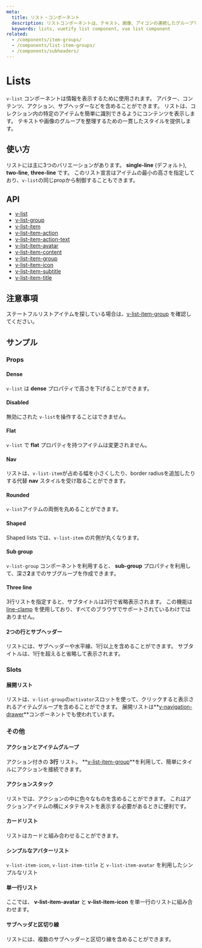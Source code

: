 ```yaml
---
meta:
  title: リスト・コンポーネント
  description: リストコンポーネントは、テキスト、画像、アイコンの連続したグループであり、主なアクションまたは補足的なアクションを含むことができます。
  keywords: lists, vuetify list component, vue list component
related:
  - /components/item-groups/
  - /components/list-item-groups/
  - /components/subheaders/
---
```


# Lists

`v-list` コンポーネントは情報を表示するために使用されます。 アバター、コンテンツ、アクション、サブヘッダーなどを含めることができます。 リストは、コレクション内の特定のアイテムを簡単に識別できるようにコンテンツを表示します。 テキストや画像のグループを整理するための一貫したスタイルを提供します。

<entry-ad />

## 使い方

リストには主に3つのバリエーションがあります。 **single-line** (デフォルト), **two-line**, **three-line** です。 このリスト宣言はアイテムの最小の高さを指定しており、`v-list`の同じpropから制御することもできます。

<example file="v-list/usage" />

## API

- [v-list](/api/v-list)
- [v-list-group](/api/v-list-group)
- [v-list-item](/api/v-list-item)
- [v-list-item-action](/api/v-list-item-action)
- [v-list-item-action-text](/api/v-list-item-action-text)
- [v-list-item-avatar](/api/v-list-item-avatar)
- [v-list-item-content](/api/v-list-item-content)
- [v-list-item-group](/api/v-list-item-group)
- [v-list-item-icon](/api/v-list-item-icon)
- [v-list-item-subtitle](/api/v-list-item-subtitle)
- [v-list-item-title](/api/v-list-item-title)

<inline-api page="components/lists" />


<!-- ## Sub-components

### v-list-item

v-list-item description

### v-list-item-action

v-list-item-action description

### v-list-item-action-text

v-list-item-action-text description

### v-list-item-avatar

v-list-item-avatar description

### v-list-item-content

v-list-item-content description

### v-list-item-subtitle

v-list-item-subtitle description

### v-list-item-title

v-list-item-title description -->

## 注意事項

<alert type="info">

  ステートフルリストアイテムを探している場合は、[v-list-item-group](/components/list-item-groups) を確認してください。

</alert>

## サンプル

### Props

#### Dense

`v-list` は **dense** プロパティで高さを下げることができます。

<example file="v-list/prop-dense" />

#### Disabled

無効にされた `v-list`を操作することはできません。

<promoted-ad slug="vuetify-lux-admin-pro" />

<example file="v-list/prop-disabled" />

#### Flat

`v-list` で **flat** プロパティを持つアイテムは変更されません。

<example file="v-list/prop-flat" />

#### Nav

リストは、`v-list-item`が占める幅を小さくしたり、border radiusを追加したりする代替 **nav** スタイルを受け取ることができます。

<example file="v-list/prop-nav" />

#### Rounded

`v-list`アイテムの両側を丸めることができます。

<example file="v-list/prop-rounded" />

#### Shaped

Shaped lists では、`v-list-item` の片側が丸くなります。

<example file="v-list/prop-shaped" />

#### Sub group

`v-list-group` コンポーネントを利用すると、 **sub-group** プロパティを利用して、深さ**2**までのサブグループを作成できます。

<example file="v-list/prop-sub-group" />

#### Three line

3行リストを指定すると、サブタイトルは2行で省略表示されます。 この機能は [line-clamp](https://developer.mozilla.org/ja/docs/Web/CSS/-webkit-line-clamp) を使用しており、すべてのブラウザでサポートされているわけではありません。

<example file="v-list/prop-three-line" />

#### 2つの行とサブヘッダー

リストには、サブヘッダーや水平線、1行以上を含めることができます。 サブタイトルは、1行を超えると省略して表示されます。

<example file="v-list/prop-two-line-and-subheader" />

### Slots

#### 展開リスト

リストは、`v-list-group`の`activator`スロットを使って、クリックすると表示されるアイテムグループを含めることができます。 展開リストは**[v-navigation-drawer](/components/navigation-drawers)**コンポーネントでも使われています。

<example file="v-list/slot-expansion-lists" />

### その他

#### アクションとアイテムグループ

アクション付きの **3行** リスト。 **[v-list-item-group](/components/list-item-groups)**を利用して、簡単にタイルにアクションを接続できます。

<example file="v-list/misc-action-and-item-groups" />

#### アクションスタック

リストでは、アクションの中に色々なものを含めることができます。 これはアクションアイテムの横にメタテキストを表示する必要があるときに便利です。

<example file="v-list/misc-action-stack" />

#### カードリスト

リストはカードと組み合わせることができます。

<example file="v-list/misc-card-list" />

#### シンプルなアバターリスト

`v-list-item-icon`, `v-list-item-title` と `v-list-item-avatar` を利用したシンプルなリスト

<example file="v-list/misc-simple-avatar-list" />

#### 単一行リスト

ここでは、 **v-list-item-avatar** と **v-list-item-icon** を単一行のリストに組み合わせます。

<example file="v-list/misc-single-line-list" />

#### サブヘッダと区切り線

リストには、複数のサブヘッダーと区切り線を含めることができます。

<example file="v-list/misc-subheadings-and-dividers" />

<backmatter />
